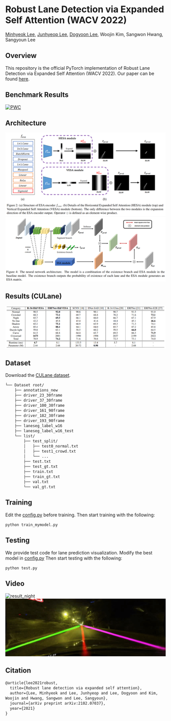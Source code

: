 # Robust Lane Detection via Expanded Self Attention (WACV 2022)
[Minhyeok Lee](https://github.com/Hydragon516), [Junhyeop Lee](https://github.com/JunhyeopLee), [Dogyoon Lee](https://github.com/dogyoonlee), Woojin Kim, Sangwon Hwang, Sangyoun Lee

## Overview
This repository is the official PyTorch implementation of Robust Lane Detection via Expanded Self Attention (WACV 2022).
Our paper can be found [here](https://arxiv.org/abs/2102.07037).

## Benchmark Results
[![PWC](https://img.shields.io/endpoint.svg?url=https://paperswithcode.com/badge/robust-lane-detection-via-expanded-self/lane-detection-on-culane)](https://paperswithcode.com/sota/lane-detection-on-culane?p=robust-lane-detection-via-expanded-self)

## Architecture
![ESA](./images/ESA-module.png)
![Model](./images/architecture.png)

## Results (CULane)
![Model](./images/table_result.png)

## Dataset
Download the [CULane dataset](https://drive.google.com/drive/folders/1mSLgwVTiaUMAb4AVOWwlCD5JcWdrwpvu).

```
└── Dataset root/
    ├── annotations_new
    ├── driver_23_30frame
    ├── driver_37_30frame
    ├── driver_100_30frame
    ├── driver_161_90frame
    ├── driver_182_30frame
    ├── driver_193_90frame
    ├── laneseg_label_w16
    ├── laneseg_label_w16_test
    └── list/
        ├── test_split/
        │   ├── test0_normal.txt
        │   ├── test1_crowd.txt
        │   └── ...
        ├── test.txt
        ├── test_gt.txt
        ├── train.txt
        ├── train_gt.txt
        ├── val.txt
        └── val_gt.txt
```

## Training
Edit the [config.py](https://github.com/Hydragon516/ESA-official/blob/main/configs/configs.py) before training.
Then start training with the following:
```console
python train_mymodel.py
```

## Testing
We provide test code for lane prediction visualization.
Modify the best model in [config.py](https://github.com/Hydragon516/ESA-official/blob/main/configs/configs.py)
Then start testing with the following:
```console
python test.py
```

## Video
![result_night](./images/day.gif)
![result_night](./images/night.gif)

## Citation
```
@article{lee2021robust,
  title={Robust lane detection via expanded self attention},
  author={Lee, Minhyeok and Lee, Junhyeop and Lee, Dogyoon and Kim, Woojin and Hwang, Sangwon and Lee, Sangyoun},
  journal={arXiv preprint arXiv:2102.07037},
  year={2021}
}
```
